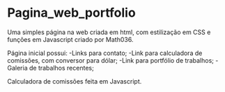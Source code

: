 # Pagina_web_portfolio
Uma simples página na web criada em html, com estilização em CSS e funções em Javascript criado por Math036.

Página inicial possui:
-Links para contato;
-Link para calculadora de comissões, com conversor para dólar;
-Link para portfólio de trabalhos;
-Galeria de trabalhos recentes;

Calculadora de comissões feita em Javascript.
